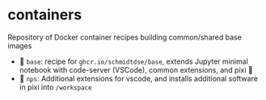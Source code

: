 # containers

Repository of Docker container recipes building common/shared base images

- :file_folder: `base`: recipe for `ghcr.io/schmidtdse/base`, extends Jupyter minimal notebook with code-server (VSCode), common extensions, and pixi :fairy:
- :file_folder: `nps`: Additional extensions for vscode, and installs additional software in pixi into `/workspace`

